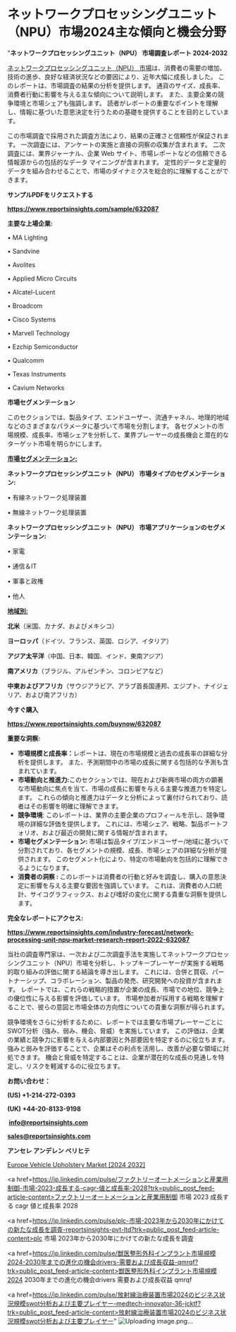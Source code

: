 # ネットワークプロセッシングユニット（NPU）市場2024主な傾向と機会分野

"<strong>ネットワークプロセッシングユニット（NPU） 市場調査レポート 2024-2032</strong>

<a href=https://www.reportsinsights.com/sample/632087>ネットワークプロセッシングユニット（NPU） 市場</a>は、消費者の需要の増加、技術の進歩、良好な経済状況などの要因により、近年大幅に成長しました。 このレポートは、市場調査の結果の分析を提供します。 通貨のサイズ、成長率、消費者行動に影響を与える主な傾向について説明します。 また、主要企業の競争環境と市場シェアも強調します。 読者がレポートの重要なポイントを理解し、情報に基づいた意思決定を行うための基礎を提供することを目的としています。

この市場調査で採用された調査方法により、結果の正確さと信頼性が保証されます。 一次調査には、アンケートの実施と直接の洞察の収集が含まれます。 二次調査には、業界ジャーナル、企業 Web サイト、市場レポートなどの信頼できる情報源からの包括的なデータ マイニングが含まれます。 定性的データと定量的データを組み合わせることで、市場のダイナミクスを総合的に理解することができます。

<strong><b>サンプルPDFをリクエストする</b></strong>

<a href=https://www.reportsinsights.com/sample/632087><strong><u>https://www.reportsinsights.com/sample/632087</u></strong></a>

<strong>主要な上場企業:</strong>

• MA Lighting

• Sandvine

• Avolites

• Applied Micro Circuits

• Alcatel-Lucent

• Broadcom

• Cisco Systems

• Marvell Technology

• Ezchip Semiconductor

• Qualcomm

• Texas Instruments

• Cavium Networks

<strong>市場セグメンテーション</strong>

このセクションでは、製品タイプ、エンドユーザー、流通チャネル、地理的地域などのさまざまなパラメータに基づいて市場を分割します。 各セグメントの市場規模、成長率、市場シェアを分析して、業界プレーヤーの成長機会と潜在的なターゲット市場を明らかにします。

<strong><u>市場セグメンテーション</u></strong><strong><u>:</u></strong>

<strong>ネットワークプロセッシングユニット（NPU） 市場タイプのセグメンテーション:</strong>

• 有線ネットワーク処理装置

• 無線ネットワーク処理装置

<strong>ネットワークプロセッシングユニット（NPU） 市場アプリケーションのセグメンテーション:</strong>

• 家電

• 通信＆IT

• 軍事と政権

• 他人

<strong><u>地域別</u></strong><strong><u>:</u></strong>

<strong>北米</strong>（米国、カナダ、およびメキシコ）

<strong>ヨーロッパ</strong>（ドイツ、フランス、英国、ロシア、イタリア）

<strong>アジア太平洋</strong>（中国、日本、韓国、インド、東南アジア）

<strong>南アメリカ</strong>（ブラジル、アルゼンチン、コロンビアなど）

<strong>中東およびアフリカ</strong>（サウジアラビア、アラブ首長国連邦、エジプト、ナイジェリア、および南アフリカ）

<strong>今すぐ購入</strong>

<a href=https://www.reportsinsights.com/buynow/632087><strong><u>https://www.reportsinsights.com/buynow/632087</u></strong></a>

<strong>重要な洞察:</strong>
<ul>
  <li><strong>市場規模と成長率：</strong>レポートは、現在の市場規模と過去の成長率の詳細な分析を提供します。 また、予測期間中の市場の成長に関する包括的な予測も含まれています。</li>
  <li><strong>市場動向と推進力:</strong>このセクションでは、現在および新興市場の両方の顕著な市場動向に焦点を当て、市場の成長に影響を与える主要な推進力を特定します。 これらの傾向と推進力はデータと分析によって裏付けられており、読者はその影響を明確に理解できます。</li>
  <li><strong>競争環境</strong>: このレポートは、業界の主要企業のプロフィールを示し、競争環境の詳細な評価を提供します。 これには、市場シェア、戦略、製品ポートフォリオ、および最近の開発に関する情報が含まれます。</li>
  <li><strong>市場セグメンテーション: </strong>市場は製品タイプ/エンドユーザー/地域に基づいて分割されており、各セグメントの規模、成長、市場シェアの詳細な分析が提供されます。 このセグメント化により、特定の市場動向を包括的に理解できるようになります。</li>
  <li><strong>消費者の洞察 : </strong>このレポートは消費者の行動と好みを調査し、購入の意思決定に影響を与える主要な要因を強調しています。 これは、消費者の人口統計、サイコグラフィックス、および嗜好の変化に関する貴重な洞察を提供します。</li>
</ul>
<strong>完全なレポートにアクセス:</strong>

<a href=https://www.reportsinsights.com/industry-forecast/network-processing-unit-npu-market-research-report-2022-632087><strong><u><b>https://www.reportsinsights.com/industry-forecast/network-processing-unit-npu-market-research-report-2022-632087</b></u></strong></a>

当社の調査専門家は、一次および二次調査手法を実施してネットワークプロセッシングユニット（NPU）市場を分析し、トップキープレーヤーが実施する戦略的取り組みの評価に関する結論を導き出します。 これには、合併と買収、パートナーシップ、コラボレーション、製品の発売、研究開発への投資が含まれます。 レポートでは、これらの戦略的措置が企業の成長、市場での地位、競争上の優位性に与える影響を評価しています。 市場参加者が採用する戦略を理解することで、彼らの意図と市場全体の方向性についての貴重な洞察が得られます。

競争環境をさらに分析するために、レポートでは主要な市場プレーヤーごとにSWOT分析（強み、弱み、機会、脅威）を実施しています。 この評価は、企業の業績と競争力に影響を与える内部要因と外部要因を特定するのに役立ちます。 強みと弱みを評価することで、企業はその利点を活用し、改善が必要な領域に対処できます。 機会と脅威を特定することは、企業が潜在的な成長の見通しを特定し、リスクを軽減するのに役立ちます。

<strong>お問い合わせ：</strong>

<strong>(US) +1-214-272-0393</strong>

<strong>(UK) +44-20-8133-9198</strong>

<strong> </strong><a href=info@reportsinsights.com><strong><u>info@reportsinsights.com</u></strong></a>

<a href=sales@reportsinsights.com><strong><u>sales@reportsinsights.com</u></strong></a>

<strong>アンセレ アンデレン ベリヒテ</strong>

<a href=https://www.linkedin.com/pulse/europe-vehicle-upholstery-market-in-depth-analysis-lcaxf/>Europe Vehicle Upholstery Market [2024 2032]</a>

<a href=https://jp.linkedin.com/pulse/ファクトリーオートメーションと産業用制御-市場-2023-成長する-cagr-値と成長率-2028?trk=public_post_feed-article-content>ファクトリーオートメーションと産業用制御 市場 2023 成長する cagr 値と成長率 2028</a>

<a href=https://jp.linkedin.com/pulse/plc-市場-2023年から2030年にかけての新たな成長を調査-reportsinsights-pvt-ltd?trk=public_post_feed-article-content>plc 市場 2023年から2030年にかけての新たな成長を調査</a>

<a href=https://jp.linkedin.com/pulse/獣医整形外科インプラント市場規模2024-2030年までの進化の機会drivers-需要および成長収益-qmrqf?trk=public_post_feed-article-content>獣医整形外科インプラント市場規模2024 2030年までの進化の機会drivers 需要および成長収益 qmrqf</a>

<a href=https://jp.linkedin.com/pulse/放射線治療装置市場2024のビジネス状況規模swot分析および主要プレイヤー-medtech-innovator-36-jcktf?trk=public_post_feed-article-content>放射線治療装置市場2024のビジネス状況規模swot分析および主要プレイヤー</a>"
![Uploading image.png…]()
